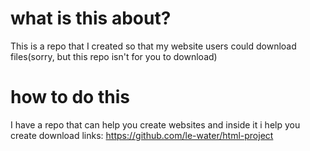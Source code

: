 # what is this about?

This is a repo that I created so that my website users could download files(sorry, but this repo isn't for you to download)

# how to do this

I have a repo that can help you create websites and inside it i help you create download links: https://github.com/le-water/html-project
